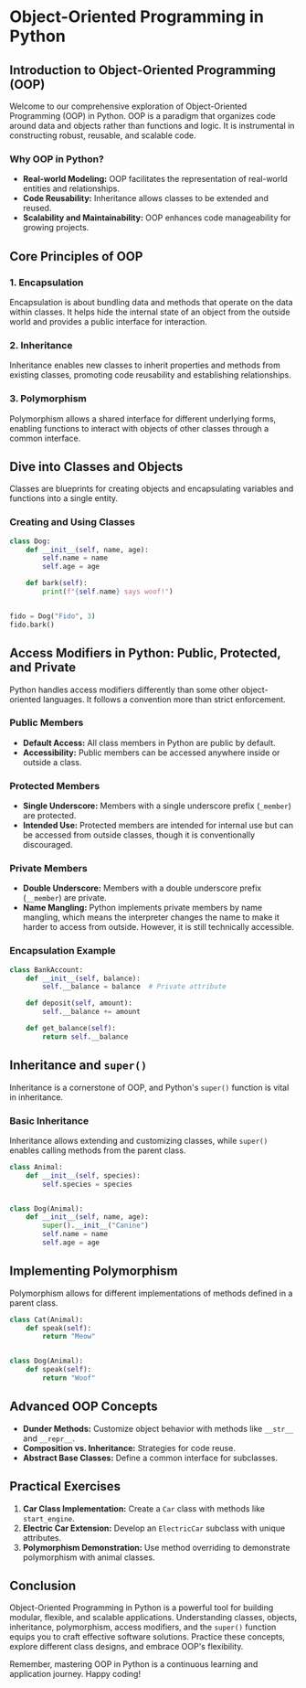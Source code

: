 # Object-Oriented Programming in Python

## Introduction to Object-Oriented Programming (OOP)

Welcome to our comprehensive exploration of Object-Oriented Programming (OOP) in Python. OOP is a paradigm that organizes code around data and objects rather than functions and logic. It is instrumental in constructing robust, reusable, and scalable code.

### Why OOP in Python?

* **Real-world Modeling:** OOP facilitates the representation of real-world entities and relationships.
* **Code Reusability:** Inheritance allows classes to be extended and reused.
* **Scalability and Maintainability:** OOP enhances code manageability for growing projects.

## Core Principles of OOP

### 1. Encapsulation

Encapsulation is about bundling data and methods that operate on the data within classes. It helps hide the internal state of an object from the outside world and provides a public interface for interaction.

### 2. Inheritance

Inheritance enables new classes to inherit properties and methods from existing classes, promoting code reusability and establishing relationships.

### 3. Polymorphism

Polymorphism allows a shared interface for different underlying forms, enabling functions to interact with objects of other classes through a common interface.

## Dive into Classes and Objects

Classes are blueprints for creating objects and encapsulating variables and functions into a single entity.

### Creating and Using Classes

```python
class Dog:
    def __init__(self, name, age):
        self.name = name
        self.age = age

    def bark(self):
        print(f"{self.name} says woof!")


fido = Dog("Fido", 3)
fido.bark()
```

## Access Modifiers in Python: Public, Protected, and Private

Python handles access modifiers differently than some other object-oriented languages. It follows a convention more than strict enforcement.

### Public Members

* **Default Access:** All class members in Python are public by default.
* **Accessibility:** Public members can be accessed anywhere inside or outside a class.

### Protected Members

* **Single Underscore:** Members with a single underscore prefix (`_member`) are protected.
* **Intended Use:** Protected members are intended for internal use but can be accessed from outside classes, though it is conventionally discouraged.

### Private Members

* **Double Underscore:** Members with a double underscore prefix (`__member`) are private.
* **Name Mangling:** Python implements private members by name mangling, which means the interpreter changes the name to make it harder to access from outside. However, it is still technically accessible.

### Encapsulation Example

```python
class BankAccount:
    def __init__(self, balance):
        self.__balance = balance  # Private attribute

    def deposit(self, amount):
        self.__balance += amount

    def get_balance(self):
        return self.__balance
```

## Inheritance and `super()`

Inheritance is a cornerstone of OOP, and Python's `super()` function is vital in inheritance.

### Basic Inheritance

Inheritance allows extending and customizing classes, while `super()` enables calling methods from the parent class.

```python
class Animal:
    def __init__(self, species):
        self.species = species


class Dog(Animal):
    def __init__(self, name, age):
        super().__init__("Canine")
        self.name = name
        self.age = age
```

## Implementing Polymorphism

Polymorphism allows for different implementations of methods defined in a parent class.

```python
class Cat(Animal):
    def speak(self):
        return "Meow"


class Dog(Animal):
    def speak(self):
        return "Woof"
```

## Advanced OOP Concepts

* **Dunder Methods:** Customize object behavior with methods like `__str__` and `__repr__`.
* **Composition vs. Inheritance:** Strategies for code reuse.
* **Abstract Base Classes:** Define a common interface for subclasses.

## Practical Exercises

1. **Car Class Implementation:** Create a `Car` class with methods like `start_engine`.
2. **Electric Car Extension:** Develop an `ElectricCar` subclass with unique attributes.
3. **Polymorphism Demonstration:** Use method overriding to demonstrate polymorphism with animal classes.

## Conclusion

Object-Oriented Programming in Python is a powerful tool for building modular, flexible, and scalable applications. Understanding classes, objects, inheritance, polymorphism, access modifiers, and the `super()` function equips you to craft effective software solutions. Practice these concepts, explore different class designs, and embrace OOP's flexibility.

Remember, mastering OOP in Python is a continuous learning and application journey. Happy coding!